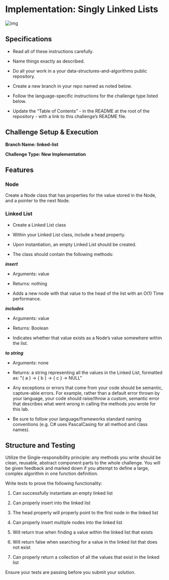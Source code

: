 # Implementation: Singly Linked Lists

![img](.)

## Specifications

* Read all of these instructions carefully.

* Name things exactly as described.

* Do all your work in a your data-structures-and-algorithms public repository.

* Create a new branch in your repo named as noted below.

* Follow the language-specific instructions for the challenge type listed below.

* Update the “Table of Contents” - in the README at the root of the repository - with a link to this challenge’s README file.

## Challenge Setup & Execution

**Branch Name: linked-list**

**Challenge Type: New Implementation**

## Features

### Node

Create a Node class that has properties for the value stored in the Node, and a pointer to the next Node.

### Linked List

* Create a Linked List class

* Within your Linked List class, include a head property.

* Upon instantiation, an empty Linked List should be created.

* The class should contain the following methods:

***insert***

* Arguments: value

* Returns: nothing

* Adds a new node with that value to the head of the list with an O(1) Time performance.


***includes***

* Arguments: value

* Returns: Boolean

* Indicates whether that value exists as a Node’s value somewhere within the list.


***to string***

* Arguments: none

* Returns: a string representing all the values in the Linked List, formatted as:
"{ a } -> { b } -> { c } -> NULL"

- Any exceptions or errors that come from your code should be semantic, capture-able errors. For example, rather than a default error thrown by your language, your code should raise/throw a custom, semantic error that describes what went wrong in calling the methods you wrote for this lab.

- Be sure to follow your language/frameworks standard naming conventions (e.g. C# uses PascalCasing for all method and class names).


## Structure and Testing

Utilize the Single-responsibility principle: any methods you write should be clean, reusable, abstract component parts to the whole challenge. You will be given feedback and marked down if you attempt to define a large, complex algorithm in one function definition.

Write tests to prove the following functionality:

1. Can successfully instantiate an empty linked list

2. Can properly insert into the linked list

3. The head property will properly point to the first node in the linked list

4. Can properly insert multiple nodes into the linked list

5. Will return true when finding a value within the linked list that exists

6. Will return false when searching for a value in the linked list that does not exist

7. Can properly return a collection of all the values that exist in the linked list

Ensure your tests are passing before you submit your solution.
